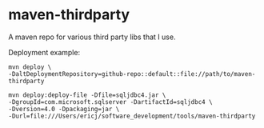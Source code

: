 maven-thirdparty
================

A maven repo for various third party libs that I use.

Deployment example:

    mvn deploy \
    -DaltDeploymentRepository=github-repo::default::file://path/to/maven-thirdparty

    mvn deploy:deploy-file -Dfile=sqljdbc4.jar \
    -DgroupId=com.microsoft.sqlserver -DartifactId=sqljdbc4 \
    -Dversion=4.0 -Dpackaging=jar \
    -Durl=file:///Users/ericj/software_development/tools/maven-thirdparty
